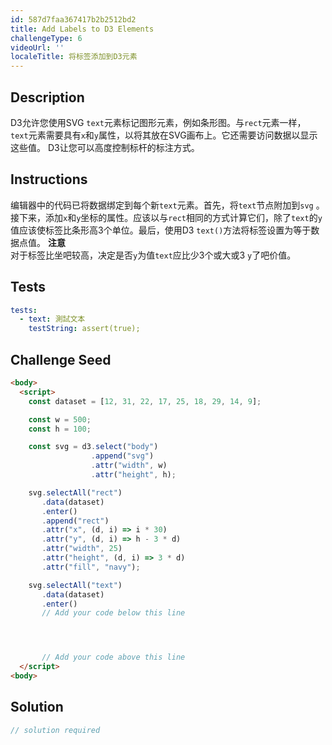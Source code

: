 ```yaml
---
id: 587d7faa367417b2b2512bd2
title: Add Labels to D3 Elements
challengeType: 6
videoUrl: ''
localeTitle: 将标签添加到D3元素
---
```


## Description
<section id="description"> D3允许您使用SVG <code>text</code>元素标记图形元素，例如条形图。与<code>rect</code>元素一样， <code>text</code>元素需要具有<code>x</code>和<code>y</code>属性，以将其放在SVG画布上。它还需要访问数据以显示这些值。 D3让您可以高度控制标杆的标注方式。 </section>

## Instructions
<section id="instructions">编辑器中的代码已将数据绑定到每个新<code>text</code>元素。首先，将<code>text</code>节点附加到<code>svg</code> 。接下来，添加<code>x</code>和<code>y</code>坐标的属性。应该以与<code>rect</code>相同的方式计算它们，除了<code>text</code>的<code>y</code>值应该使标签比条形高3个单位。最后，使用D3 <code>text()</code>方法将标签设置为等于数据点值。 <strong>注意</strong> <br>对于标签比坐吧较高，决定是否<code>y</code>为值<code>text</code>应比少3个或大或3 <code>y</code>了吧价值。 </section>

## Tests
<section id='tests'>

```yml
tests:
  - text: 測試文本
    testString: assert(true);

```

</section>

## Challenge Seed
<section id='challengeSeed'>

<div id='html-seed'>

```html
<body>
  <script>
    const dataset = [12, 31, 22, 17, 25, 18, 29, 14, 9];

    const w = 500;
    const h = 100;

    const svg = d3.select("body")
                  .append("svg")
                  .attr("width", w)
                  .attr("height", h);

    svg.selectAll("rect")
       .data(dataset)
       .enter()
       .append("rect")
       .attr("x", (d, i) => i * 30)
       .attr("y", (d, i) => h - 3 * d)
       .attr("width", 25)
       .attr("height", (d, i) => 3 * d)
       .attr("fill", "navy");

    svg.selectAll("text")
       .data(dataset)
       .enter()
       // Add your code below this line




       // Add your code above this line
  </script>
<body>

```

</div>



</section>

## Solution
<section id='solution'>

```js
// solution required
```
</section>

